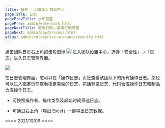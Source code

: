 ```yaml
---
title: 日志 - CODING 帮助中心
pageTitle: 日志
pagePrevTitle: 水印设置
pagePrev: admin/watermark.html
pageNextTitle: 服务订购——服务订购流程
pageNext: admin/pay/process.html
alias: admin/enterprise-account/security.html
---
```


点击团队首页右上角的齿轮图标 <img src ="https://help-assets.codehub.cn/enterprise/20210928153255.png" style ="margin:0"> 进入团队设置中心，选择「安全性」→「日志」进入日志管理界面。

![](https://help-assets.codehub.cn/enterprise/20211009142321.png)

在日志管理界面，您可以在「操作日志」页签查看该团队下的所有操作日志。您也可以进入指定页签查看指定类型的日志，包括登录日志、代码仓库操作日志和制品仓库操作日志。

*   可按照操作者、操作类型及起始时间筛选日志。

*   可通过右上角「导出 Excel」一键导出日志数据。


==== 2021/10/09 ====
